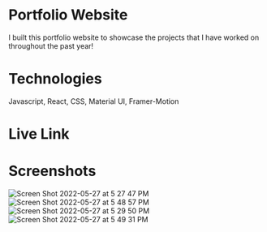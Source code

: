# Portfolio Website

I built this portfolio website to showcase the projects that I have worked on throughout the past year! 

# Technologies

Javascript, React, CSS, Material UI, Framer-Motion

# Live Link

# Screenshots

![Screen Shot 2022-05-27 at 5 27 47 PM](https://user-images.githubusercontent.com/88349865/170793084-a7f2b342-e3f1-486d-a31b-7f7af7e12112.png)
![Screen Shot 2022-05-27 at 5 48 57 PM](https://user-images.githubusercontent.com/88349865/170793599-8e12a8fc-eeb3-4769-bfe2-7c0038822ca9.png)
![Screen Shot 2022-05-27 at 5 29 50 PM](https://user-images.githubusercontent.com/88349865/170793132-4d787fc4-0881-429b-978f-153546bd5314.png)
![Screen Shot 2022-05-27 at 5 49 31 PM](https://user-images.githubusercontent.com/88349865/170793607-0a7c33ed-9f1a-4e9f-a101-7bd623059ef3.png)
